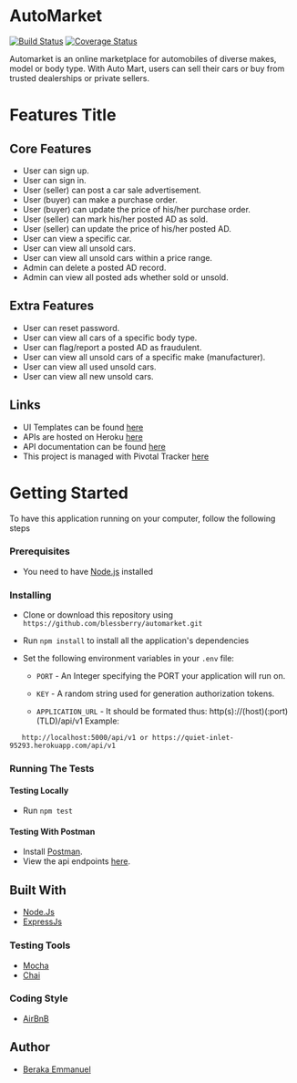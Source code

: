 # AutoMarket
[![Build Status](https://travis-ci.org/blessberry/automarket.svg?branch=develop)](https://travis-ci.org/blessberry/automarket)
[![Coverage Status](https://coveralls.io/repos/github/blessberry/automarket/badge.svg?branch=develop)](https://coveralls.io/github/blessberry/automarket?branch=develop)

Automarket is an online marketplace for automobiles of diverse makes, model or body type. With Auto Mart, users can sell their cars or buy from trusted dealerships or private sellers.

# Features Title

## Core Features
- User can sign up.
- User can sign in.
- User (seller) can post a car sale advertisement.
- User (buyer) can make a purchase order.
- User (buyer) can update the price of his/her purchase order.
- User (seller) can mark his/her posted AD as sold.
- User (seller) can update the price of his/her posted AD.
- User can view a specific car.
- User can view all unsold cars.
- User can view all unsold cars within a price range.
- Admin can delete a posted AD record.
- Admin can view all posted ads whether sold or unsold.

## Extra Features

- User can reset password.
- User can view all cars of a specific body type.
- User can flag/report a posted AD as fraudulent.
- User can view all unsold cars of a specific make (manufacturer).
- User can view all used unsold cars.
- User can view all new unsold cars.


## Links
- UI Templates can be found [here](http://blessberry.github.io/automarket/)
- APIs are hosted on Heroku [here](https://quiet-inlet-95293.herokuapp.com)
- API documentation can be found [here](https://quiet-inlet-95293.herokuapp.com/man)
- This project is managed with Pivotal Tracker [here](https://www.pivotaltracker.com/n/projects/2349361)


# Getting Started
To have this application running on your computer, follow the following steps


### Prerequisites
- You need to have [Node.js](nodejs.org) installed 


### Installing
- Clone or download this repository using `https://github.com/blessberry/automarket.git`
- Run `npm install` to install all the application's dependencies
- Set the following environment variables in your `.env` file:

    - `PORT` - An Integer specifying the PORT your application will run on.
  
    - `KEY` - A random string used for generation authorization tokens.
  
    - `APPLICATION_URL` - It should be formated thus:  http(s)://(host)(:port)(TLD)/api/v1 
       Example:

 ```
    http://localhost:5000/api/v1 or https://quiet-inlet-95293.herokuapp.com/api/v1

 ```
     
### Running The Tests

#### Testing Locally
- Run `npm test`


#### Testing With Postman
- Install [Postman](https://getpostman.com).
- View the api endpoints [here](https://quiet-inlet-95293.herokuapp.com/).
   
	    
## Built With
- [Node.Js](https://nodejs.org)
- [ExpressJs](https://expressjs.com)


### Testing Tools
- [Mocha](https://www.npmjs.com/package/mocha)
- [Chai](https://www.npmjs.com/package/chai)


### Coding Style
- [AirBnB](https://github.com/airbnb/javascript)


## Author
- [Beraka Emmanuel](https://github.com/blessberry)

